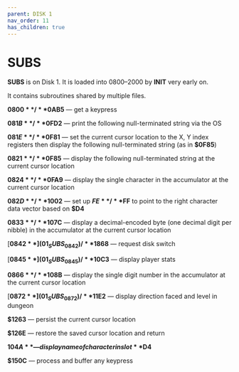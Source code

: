 ```yaml
---
parent: DISK 1
nav_order: 11
has_children: true
---
```


# SUBS

**SUBS** is on Disk 1. It is loaded into $0800–$2000 by **INIT** very early on.

It contains subroutines shared by multiple files.


**$0800** / **$0AB5** — get a keypress

**$081B** / **$0FD2** — print the following null-terminated string via the OS

**$081E** / **$0F81** — set the current cursor location to the X, Y index registers then display the following null-terminated string (as in **$0F85**)

**$0821** / **$0F85** — display the following null-terminated string at the current cursor location

**$0824** / **$0FA9** — display the single character in the accumulator at the current cursor location

**$082D** / **$1002** — set up **$FE**/**$FF** to point to the right character data vector based on **$D4**

**$0833** / **$107C** — display a decimal-encoded byte (one decimal digit per nibble) in the accumulator at the current cursor location

[**$0842**](01_SUBS_0842) / **$1868** — request disk switch

[**$0845**](01_SUBS_0845) / **$10C3** — display player stats

**$0866** / **$108B** — display the single digit number in the accumulator at the current cursor location

[**$0872**](01_SUBS_0872) / **$11E2** — display direction faced and level in dungeon

**$1263** — persist the current cursor location

**$126E** — restore the saved cursor location and return

**$104A** — display name of character in slot **$D4**

**$150C** — process and buffer any keypress
